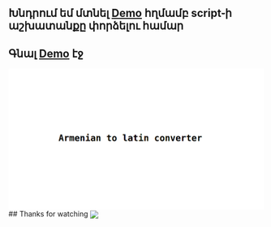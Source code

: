 ## Խնդրում եմ մտնել  [Demo](http://arthdev.epizy.com/) հղմամբ script֊ի աշխատանքը փորձելու համար
## Գնալ [Demo](http://arthdev.epizy.com/) էջ
<img src="latin.png" align="center" /> 
## Thanks for watching 
<img src="https://mir-s3-cdn-cf.behance.net/project_modules/max_1200/ae3d0e47586621.587ef44b4f74a.gif" align="center" />

